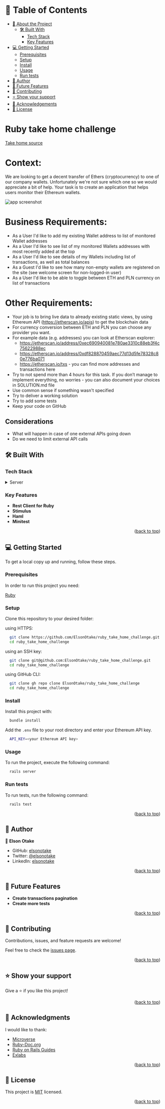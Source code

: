 <a name="readme-top"></a>

<!-- TABLE OF CONTENTS -->

# 📗 Table of Contents

- [📖 About the Project](#about-project)
  - [🛠 Built With](#built-with)
    - [Tech Stack](#tech-stack)
    - [Key Features](#key-features)
- [💻 Getting Started](#getting-started)
  - [Prerequisites](#prerequisites)
  - [Setup](#setup)
  - [Install](#install)
  - [Usage](#usage)
  - [Run tests](#run-tests)
- [👥 Author](#author)
- [🔭 Future Features](#future-features)
- [🤝 Contributing](#contributing)
- [⭐️ Show your support](#support)
- [🙏 Acknowledgements](#acknowledgements)
- [📝 License](#license)

<!-- PROJECT DESCRIPTION -->

Ruby take home challenge <a name="about-project"></a>
========================

[Take home source](https://github.com/exlabs-individual/ruby_take_home_challenge)

# Context:
We are looking to get a decent transfer of Ethers (cryptocurrency) to one of our company wallets. Unfortunately we're not sure which one so we would appreciate a bit of help. Your task is to create an application that helps users monitor their Ethereum wallets.

![app screenshot](https://github.com/exlabs/ruby_take_home_challenge/blob/master/public/repo_screenshot.png)



# Business Requirements:
* As a User I'd like to add my existing Wallet address to list of monitored Wallet addresses
* As a User I'd like to see list of my monitored Wallets addresses with most recently added at the top
* As a User I'd like to see details of my Wallets including list of transactions, as well as total balances
* As a Guest I'd like to see how many non-empty wallets are registered on the site (see welcome screen for non-logged-in user)
* As a User I'd like to be able to toggle between ETH and PLN currency on list of transactions

# Other Requirements:
* Your job is to bring live data to already existing static views, by using Ethereum API (https://etherscan.io/apis) to get the blockchain data
* For currency conversion between ETH and PLN you can choose any provider you want.
* For example data (e.g. addresses) you can look at Etherscan explorer:
  - https://etherscan.io/address/0xec690940081e780ae3310c88eb3f4c75622988ec
  - https://etherscan.io/address/0xdf828870459aec77d13d5fe78328c80e776ba071
  - https://etherscan.io/txs - you can find more addresses and transactions here
* Try to not spend more than 4 hours for this task. If you don’t manage to implement everything, no worries - you can also document your choices in SOLUTION.md file
* Use common sense if something wasn't specified
* Try to deliver a working solution
* Try to add some tests
* Keep your code on GitHub

## Considerations
- What will happen in case of one external APIs going down
- Do we need to limit external API calls

## 🛠 Built With <a name="built-with"></a>

### Tech Stack <a name="tech-stack"></a>

<details>
  <summary>Server</summary>
  <ul>
    <li><a href="https://rubyonrails.org/">Ruby on Rails</a></li>
  </ul>
  <ul>
    <li><a href="https://github.com/rest-client/rest-client">RestClient</a></li>
  </ul>
  <ul>
    <li><a href="https://stimulus.hotwired.dev/">Stimulus</a></li>
  </ul>
  <ul>
    <li><a href="https://haml.info/">Haml</a></li>
  </ul>
  <ul>
    <li><a href="https://github.com/minitest/minitest">Minitest</a></li>
  </ul>
</details>

<!-- Features -->

### Key Features <a name="key-features"></a>

- **Rest Client for Ruby**
- **Stimulus**
- **Haml**
- **Minitest**

<p align="right">(<a href="#readme-top">back to top</a>)</p>

<!-- GETTING STARTED -->

## 💻 Getting Started <a name="getting-started"></a>

To get a local copy up and running, follow these steps.

### Prerequisites

In order to run this project you need:

[Ruby](https://www.ruby-lang.org/en/)

### Setup

Clone this repository to your desired folder:

using HTTPS:
```sh
  git clone https://github.com/ElsonOtake/ruby_take_home_challenge.git
  cd ruby_take_home_challenge
```

using an SSH key:
```sh
  git clone git@github.com:ElsonOtake/ruby_take_home_challenge.git
  cd ruby_take_home_challenge
```

using GitHub CLI:
```sh
  git clone gh repo clone ElsonOtake/ruby_take_home_challenge
  cd ruby_take_home_challenge
```

### Install

Install this project with:
```sh
  bundle install
````

Add the `.env` file to your root directory and enter your Ethereum API key.

```sh
  API_KEY=<your Ethereum API key>
```

### Usage

To run the project, execute the following command:

```sh
  rails server
```

### Run tests

To run tests, run the following command:

```sh
  rails test
```

<p align="right">(<a href="#readme-top">back to top</a>)</p>

<!-- AUTHOR -->

## 👥 Author <a name="author"></a>

👤 **Elson Otake**

- GitHub: [elsonotake](https://github.com/elsonotake)
- Twitter: [@elsonotake](https://twitter.com/elsonotake)
- LinkedIn: [elsonotake](https://linkedin.com/in/elsonotake)


<p align="right">(<a href="#readme-top">back to top</a>)</p>

<!-- FUTURE FEATURES -->

## 🔭 Future Features <a name="future-features"></a>

- **Create transactions pagination**
- **Create more tests**

<p align="right">(<a href="#readme-top">back to top</a>)</p>

<!-- CONTRIBUTING -->

## 🤝 Contributing <a name="contributing"></a>

Contributions, issues, and feature requests are welcome!

Feel free to check the [issues page](../../issues/).

<p align="right">(<a href="#readme-top">back to top</a>)</p>

<!-- SUPPORT -->

## ⭐️ Show your support <a name="support"></a>

Give a ⭐️ if you like this project!

<p align="right">(<a href="#readme-top">back to top</a>)</p>

<!-- ACKNOWLEDGEMENTS -->

## 🙏 Acknowledgments <a name="acknowledgements"></a>

I would like to thank:

- [Microverse](https://www.microverse.org/)
- [Ruby-Doc.org](https://ruby-doc.org/)
- [Ruby on Rails Guides](https://guides.rubyonrails.org/)
- [Exlabs](https://exlabs.com)


<p align="right">(<a href="#readme-top">back to top</a>)</p>

<!-- LICENSE -->

## 📝 License <a name="license"></a>

This project is [MIT](./MIT.md) licensed.

<p align="right">(<a href="#readme-top">back to top</a>)</p>

